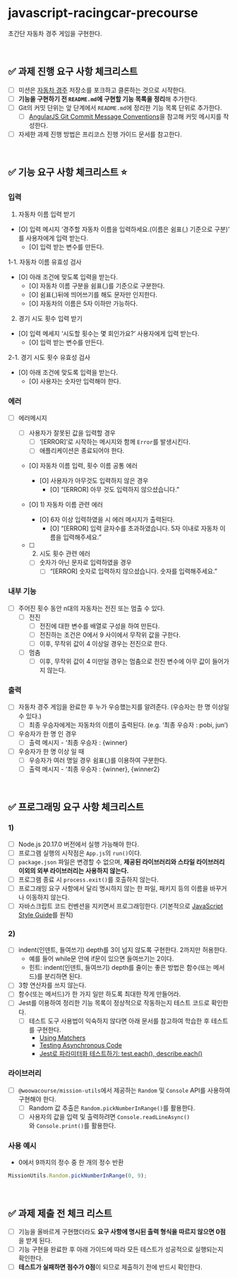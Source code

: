 # javascript-racingcar-precourse

초간단 자동차 경주 게임을 구현한다.

<br/>

## **✅ 과제 진행 요구 사항 체크리스트**

- [ ] 미션은 [자동차 경주](https://github.com/woowacourse-precourse/javascript-racingcar-7) 저장소를 포크하고 클론하는 것으로 시작한다.
- [ ] **기능을 구현하기 전 `README.md`에 구현할 기능 목록을 정리**해 추가한다.
- [ ] Git의 커밋 단위는 앞 단계에서 `README.md`에 정리한 기능 목록 단위로 추가한다.
  - [ ] [AngularJS Git Commit Message Conventions](https://gist.github.com/stephenparish/9941e89d80e2bc58a153)을 참고해 커밋 메시지를 작성한다.
- [ ] 자세한 과제 진행 방법은 프리코스 진행 가이드 문서를 참고한다.

<br/>

## **✅** 기능 요구 사항 체크리스트 ⭐️

### 입력

1. 자동차 이름 입력 받기

- [O] 입력 메시지 ‘경주할 자동차 이름을 입력하세요.(이름은 쉼표(,) 기준으로 구분)’ 를 사용자에게 입력 받는다.
  - [O] 입력 받는 변수를 만든다.

1-1. 자동차 이름 유효성 검사

- [O] 아래 조건에 맞도록 입력을 받는다.
  - [O] 자동차 이름 구분을 쉼표(,)를 기준으로 구분한다.
  - [O] 쉼표(,)뒤에 띄어쓰기를 해도 문자만 인지한다.
  - [O] 자동차의 이름은 5자 이하만 가능하다.

2. 경기 시도 횟수 입력 받기

- [O] 입력 메세지 ‘시도할 횟수는 몇 회인가요?’ 사용자에게 입력 받는다.
  - [O] 입력 받는 변수를 만든다.

2-1. 경기 시도 횟수 유효성 검사

- [O] 아래 조건에 맞도록 입력을 받는다.
  - [O] 사용자는 숫자만 입력해야 한다.

### 에러

- [ ] 에러메시지
  - [ ] 사용자가 잘못된 값을 입력할 경우
    - [ ] ‘[ERROR]’로 시작하는 메시지와 함께 `Error`를 발생시킨다.
    - [ ] 애플리케이션은 종료되어야 한다.

  - [O] 자동차 이름 입력, 횟수 이름 공통 에러
    - [O] 사용자가 아무것도 입력하지 않은 경우
      - [O] “[ERROR] 아무 것도 입력하지 않으셨습니다.”

  - [O] 1) 자동차 이름 관련 에러
    - [O] 6자 이상 입력하였을 시 에러 메시지가 출력된다.
      - [O] “[ERROR] 입력 글자수를 초과하였습니다. 5자 이내로 자동차 이름을 입력해주세요.”

  - [ ] 2) 시도 횟수 관련 에러
    - [ ] 숫자가 아닌 문자로 입력하였을 경우
      - [ ] “[ERROR] 숫자로 입력하지 않으셨습니다. 숫자를 입력해주세요.”

### 내부 기능

- [ ] 주어진 횟수 동안 n대의 자동차는 전진 또는 멈출 수 있다.
  - [ ] 전진
    - [ ] 전진에 대한 변수를 배열로 구성을 하여 만든다.
    - [ ] 전진하는 조건은 0에서 9 사이에서 무작위 값을 구한다.
    - [ ] 이후, 무작위 값이 4 이상일 경우는 전진으로 한다.
  - [ ] 멈춤
    - [ ] 이후, 무작위 값이 4 미만일 경우는 멈춤으로 전진 변수에 아무 값이 들어가지 않는다.

### 출력

- [ ] 자동차 경주 게임을 완료한 후 누가 우승했는지를 알려준다. (우승자는 한 명 이상일 수 있다.)
  - [ ] 최종 우승자에게는 자동차의 이름이 출력된다. (e.g. ‘최종 우승자 : pobi, jun’)
- [ ] 우승자가 한 명 인 경우
  - [ ] 출력 메시지 - ‘최종 우승자 : {winner}
- [ ] 우승자가 한 명 이상 일 때
  - [ ] 우승자가 여러 명일 경우 쉼표(,)를 이용하여 구분한다.
  - [ ] 출력 메시지 - ‘최종 우승자 : {winner}, {winner2}

<br/>

## **✅** 프로그래밍 요구 사항 체크리스트

### **1)**

- [ ] Node.js 20.17.0 버전에서 실행 가능해야 한다.
- [ ] 프로그램 실행의 시작점은 `App.js`의 `run()`이다.
- [ ] `package.json` 파일은 변경할 수 없으며, **제공된 라이브러리와 스타일 라이브러리 이외의 외부 라이브러리는 사용하지 않는다.**
- [ ] 프로그램 종료 시 `process.exit()`를 호출하지 않는다.
- [ ] 프로그래밍 요구 사항에서 달리 명시하지 않는 한 파일, 패키지 등의 이름을 바꾸거나 이동하지 않는다.
- [ ] 자바스크립트 코드 컨벤션을 지키면서 프로그래밍한다. (기본적으로 [JavaScript Style Guide](https://github.com/woowacourse/woowacourse-docs/tree/main/styleguide/javascript)를 원칙)

### **2)**

- [ ] indent(인덴트, 들여쓰기) depth를 3이 넘지 않도록 구현한다. 2까지만 허용한다.
  - 예를 들어 while문 안에 if문이 있으면 들여쓰기는 2이다.
  - 힌트: indent(인덴트, 들여쓰기) depth를 줄이는 좋은 방법은 함수(또는 메서드)를 분리하면 된다.
- [ ] 3항 연산자를 쓰지 않는다.
- [ ] 함수(또는 메서드)가 한 가지 일만 하도록 최대한 작게 만들어라.
- [ ] Jest를 이용하여 정리한 기능 목록이 정상적으로 작동하는지 테스트 코드로 확인한다.
  - [ ] 테스트 도구 사용법이 익숙하지 않다면 아래 문서를 참고하여 학습한 후 테스트를 구현한다.
    - [Using Matchers](https://jestjs.io/docs/using-matchers)
    - [Testing Asynchronous Code](https://jestjs.io/docs/asynchronous)
    - [Jest로 파라미터화 테스트하기: test.each(), describe.each()](https://www.daleseo.com/jest-each)

### **라이브러리**

- [ ] `@woowacourse/mission-utils`에서 제공하는 `Random` 및 `Console` API를 사용하여 구현해야 한다.
  - [ ] Random 값 추출은 `Random.pickNumberInRange()`를 활용한다.
  - [ ] 사용자의 값을 입력 및 출력하려면 `Console.readLineAsync()`와 `Console.print()`를 활용한다.

### **사용 예시**

- 0에서 9까지의 정수 중 한 개의 정수 반환

```jsx
MissionUtils.Random.pickNumberInRange(0, 9);
```

<br/>

## **✅ 과제 제출 전 체크 리스트**

- [ ] 기능을 올바르게 구현했더라도 **요구 사항에 명시된 출력 형식을 따르지 않으면 0점**을 받게 된다.
- [ ] 기능 구현을 완료한 후 아래 가이드에 따라 모든 테스트가 성공적으로 실행되는지 확인한다.
- [ ] **테스트가 실패하면 점수가 0점**이 되므로 제출하기 전에 반드시 확인한다.
